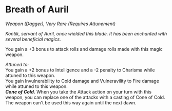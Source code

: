 # Breath of Auril
*Weapon (Dagger), Very Rare (Requires Attunement)*

*Kontik, servant of Auril, once wielded this blade. It has been enchanted with several beneficial magics.*

You gain a +3 bonus to attack rolls and damage rolls made with this magic weapon.  

*Attuned to:*  
You gain a +2 bonus to Intelligence and a -2 penalty to Charisma while attuned to this weapon.  
You gain Invulnerability to Cold damage and Vulneravility to Fire damage while attuned to this weapon.  
***Cone of Cold.*** When you take the Attack action on your turn with this weapon, you can replace one of the attacks with a casting of Cone of Cold. The weapon can't be used this way again until the next dawn.